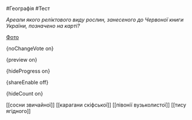 #Географія #Тест

*Ареали якого реліктового виду рослин, занесеного до Червоної книги України, позначено на карті?*

[Фото](https://zno.osvita.ua//doc/images/znotest/28/2856/114322_23.jpg)

{noChangeVote on}

{preview on}

{hideProgress on}

{shareEnable off}

{hideCount on}

[[сосни звичайної]]
[[карагани скіфської]]
[[півонії вузьколистої]]
[[тису ягідного]]
